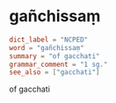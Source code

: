# gañchissaṃ

``` toml
dict_label = "NCPED"
word = "gañchissaṃ"
summary = "of gacchati"
grammar_comment = "1 sg."
see_also = ["gacchati"]
```

of gacchati

